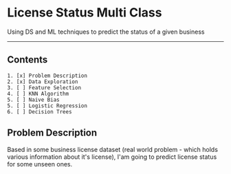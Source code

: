 # License Status Multi Class 

Using DS and ML techniques to predict the status of a given business 
________________________________________________________________________________________________________________________________

## Contents

    1. [x] Problem Description
    2. [x] Data Exploration
    3. [ ] Feature Selection
    4. [ ] KNN Algorithm
    5. [ ] Naive Bias
    5. [ ] Logistic Regression
    6. [ ] Decision Trees
    
## Problem Description
Based in some business license dataset (real world problem - which holds various information about it's license), I'am going to predict license status for some unseen ones. 
    
